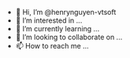 - 👋 Hi, I’m @henrynguyen-vtsoft
- 👀 I’m interested in ...
- 🌱 I’m currently learning ...
- 💞️ I’m looking to collaborate on ...
- 📫 How to reach me ...

<!---
henrynguyen-vtsoft/henrynguyen-vtsoft is a ✨ special ✨ repository because its `README.md` (this file) appears on your GitHub profile.
You can click the Preview link to take a look at your changes.
--->
